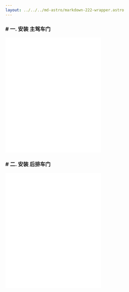 ```yaml
---
layout: ../../../md-astro/markdown-222-wrapper.astro
---
```


### # 一. 安装 主驾车门

<iframe src="//player.bilibili.com/player.html?isOutside=true&aid=112731449460254&bvid=BV1Suh8eTEdc&cid=500001605337921&p=1"
height="360"
autoplay=0
scrolling="no" border="0" frameborder="no" framespacing="0" allowfullscreen="true"></iframe>

### # 二. 安装 后排车门

<iframe src="//player.bilibili.com/player.html?isOutside=true&aid=112731449525816&bvid=BV1guh8eMEst&cid=500001605337657&p=1"
height="360"
autoplay=0
scrolling="no" border="0" frameborder="no" framespacing="0" allowfullscreen="true"></iframe>
